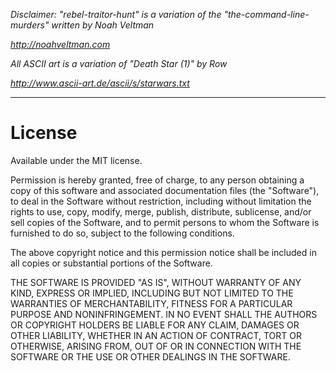 *Disclaimer: "rebel-traitor-hunt" is a variation of the "the-command-line-murders" written by Noah Veltman*

*http://noahveltman.com*



*All ASCII art is a variation of "Death Star (1)" by Row*

*http://www.ascii-art.de/ascii/s/starwars.txt*

---

License
=======

Available under the MIT license.

Permission is hereby granted, free of charge, to any person obtaining a copy of this software and associated documentation files (the "Software"), to deal in the Software without restriction, including without limitation the rights to use, copy, modify, merge, publish, distribute, sublicense, and/or sell copies of the Software, and to permit persons to whom the Software is furnished to do so, subject to the following conditions.

The above copyright notice and this permission notice shall be included in all copies or substantial portions of the Software.

THE SOFTWARE IS PROVIDED "AS IS", WITHOUT WARRANTY OF ANY KIND, EXPRESS OR IMPLIED, INCLUDING BUT NOT LIMITED TO THE WARRANTIES OF MERCHANTABILITY, FITNESS FOR A PARTICULAR PURPOSE AND NONINFRINGEMENT. IN NO EVENT SHALL THE AUTHORS OR COPYRIGHT HOLDERS BE LIABLE FOR ANY CLAIM, DAMAGES OR OTHER LIABILITY, WHETHER IN AN ACTION OF CONTRACT, TORT OR OTHERWISE, ARISING FROM, OUT OF OR IN CONNECTION WITH THE SOFTWARE OR THE USE OR OTHER DEALINGS IN THE SOFTWARE.
